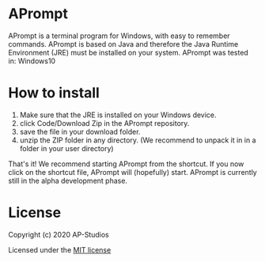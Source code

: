 # APrompt
APrompt is a terminal program for Windows, with easy to remember commands. APrompt is based on Java and therefore the Java Runtime Environment (JRE) must be installed on your system. APrompt was tested in: Windows10

# How to install
1. Make sure that the JRE is installed on your Windows device.
2. click Code/Download Zip in the APrompt repository.
3. save the file in your download folder.
4. unzip the ZIP folder in any directory. (We recommend to unpack it in in a folder in your user directory)

That's it! We recommend starting APrompt from the shortcut. If you now click on the shortcut file, APrompt will (hopefully) start. APrompt is currently still in the alpha development phase.

# License
Copyright (c) 2020 AP-Studios

Licensed under the [MIT license](https://github.com/AP-Studios/APrompt/blob/main/LICENCE)
